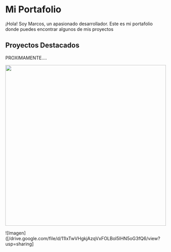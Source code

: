 # Mi Portafolio

¡Hola! Soy Marcos, un apasionado desarrollador. Este es mi portafolio donde puedes encontrar algunos de mis proyectos 

## Proyectos Destacados
PROXIMAMENTE....


<img src="https://i.etsystatic.com/32887768/r/il/528684/3732159293/il_1080xN.3732159293_61i5.jpg" width="500"/>


![Imagen]([/drive.google.com/file/d/11lxTwVHgkjAzqVxFOLBol5lHN5oG3fQ6/view?usp=sharing]







